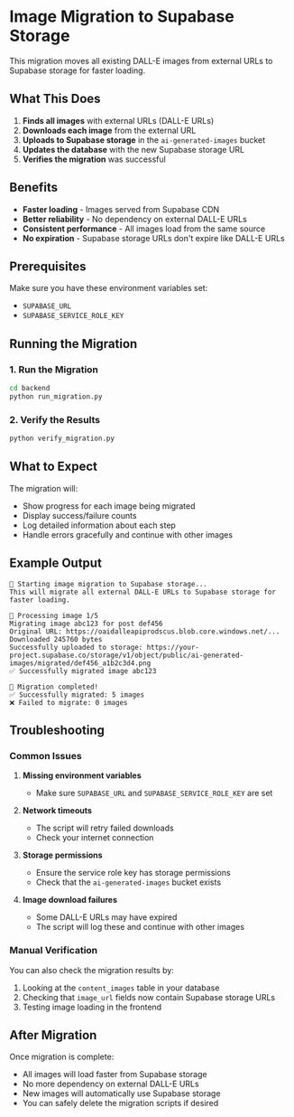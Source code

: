# Image Migration to Supabase Storage

This migration moves all existing DALL-E images from external URLs to Supabase storage for faster loading.

## What This Does

1. **Finds all images** with external URLs (DALL-E URLs)
2. **Downloads each image** from the external URL
3. **Uploads to Supabase storage** in the `ai-generated-images` bucket
4. **Updates the database** with the new Supabase storage URL
5. **Verifies the migration** was successful

## Benefits

- **Faster loading** - Images served from Supabase CDN
- **Better reliability** - No dependency on external DALL-E URLs
- **Consistent performance** - All images load from the same source
- **No expiration** - Supabase storage URLs don't expire like DALL-E URLs

## Prerequisites

Make sure you have these environment variables set:
- `SUPABASE_URL`
- `SUPABASE_SERVICE_ROLE_KEY`

## Running the Migration

### 1. Run the Migration
```bash
cd backend
python run_migration.py
```

### 2. Verify the Results
```bash
python verify_migration.py
```

## What to Expect

The migration will:
- Show progress for each image being migrated
- Display success/failure counts
- Log detailed information about each step
- Handle errors gracefully and continue with other images

## Example Output

```
🔄 Starting image migration to Supabase storage...
This will migrate all external DALL-E URLs to Supabase storage for faster loading.

📸 Processing image 1/5
Migrating image abc123 for post def456
Original URL: https://oaidalleapiprodscus.blob.core.windows.net/...
Downloaded 245760 bytes
Successfully uploaded to storage: https://your-project.supabase.co/storage/v1/object/public/ai-generated-images/migrated/def456_a1b2c3d4.png
✅ Successfully migrated image abc123

🎉 Migration completed!
✅ Successfully migrated: 5 images
❌ Failed to migrate: 0 images
```

## Troubleshooting

### Common Issues

1. **Missing environment variables**
   - Make sure `SUPABASE_URL` and `SUPABASE_SERVICE_ROLE_KEY` are set

2. **Network timeouts**
   - The script will retry failed downloads
   - Check your internet connection

3. **Storage permissions**
   - Ensure the service role key has storage permissions
   - Check that the `ai-generated-images` bucket exists

4. **Image download failures**
   - Some DALL-E URLs may have expired
   - The script will log these and continue with other images

### Manual Verification

You can also check the migration results by:
1. Looking at the `content_images` table in your database
2. Checking that `image_url` fields now contain Supabase storage URLs
3. Testing image loading in the frontend

## After Migration

Once migration is complete:
- All images will load faster from Supabase storage
- No more dependency on external DALL-E URLs
- New images will automatically use Supabase storage
- You can safely delete the migration scripts if desired
